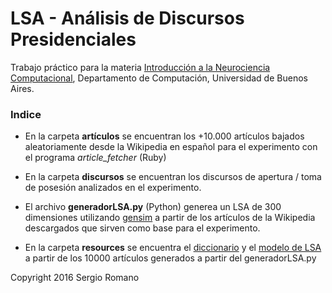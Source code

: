 # LSA - Análisis de Discursos Presidenciales

Trabajo práctico para la materia [Introducción a la Neurociencia Computacional](http://www.dc.uba.ar/materias/incc), Departamento de Computación, Universidad de Buenos Aires.


### Indice

* En la carpeta **artículos** se encuentran los +10.000 artículos bajados aleatoriamente desde la Wikipedia en español para el experimento con el programa *article_fetcher* (Ruby)

* En la carpeta **discursos** se encuentran los discursos de apertura / toma de posesión analizados en el experimento.

* El archivo **generadorLSA.py** (Python) generea un LSA de 300 dimensiones utilizando [gensim](https://radimrehurek.com/gensim/) a partir de los artículos de la Wikipedia descargados que sirven como base para el experimento.

* En la carpeta **resources** se encuentra el [diccionario](https://github.com/sromano/lsatp/blob/master/resources/wikipedia.dict) y el [modelo de LSA](https://github.com/sromano/lsatp/blob/master/resources/lsaWikipedia.lsi) a partir de los 10000 artículos generados a partir del generadorLSA.py

Copyright 2016 Sergio Romano
